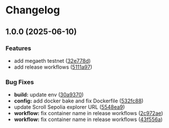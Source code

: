 # Changelog

## 1.0.0 (2025-06-10)


### Features

* add megaeth testnet ([32e778d](https://github.com/lemonadesocial/eas-indexing-service/commit/32e778d58e35822192d27996cd0649bd4bf9ba27))
* add release workflows ([5111a97](https://github.com/lemonadesocial/eas-indexing-service/commit/5111a979c84ff58c31eacce613108dcd88ac7502))


### Bug Fixes

* **build:** update env ([30a9370](https://github.com/lemonadesocial/eas-indexing-service/commit/30a937028780b6025f3c4edf4d4a50a6f92d32d9))
* **config:** add docker bake and fix Dockerfile ([532fc88](https://github.com/lemonadesocial/eas-indexing-service/commit/532fc88f165004476ced21e68aab19537b3289d4))
* update Scroll Sepolia explorer URL ([5548ea9](https://github.com/lemonadesocial/eas-indexing-service/commit/5548ea96d98266ff7fef7c144021bf459fc89289))
* **workflow:** fix container name in release workflows ([2c972ae](https://github.com/lemonadesocial/eas-indexing-service/commit/2c972ae8ff80d3fd7fa189afa59a882e8c1f3d55))
* **workflow:** fix container name in release workflows ([43f556a](https://github.com/lemonadesocial/eas-indexing-service/commit/43f556a77d64fe31612929159f2ec906c24cca6b))

